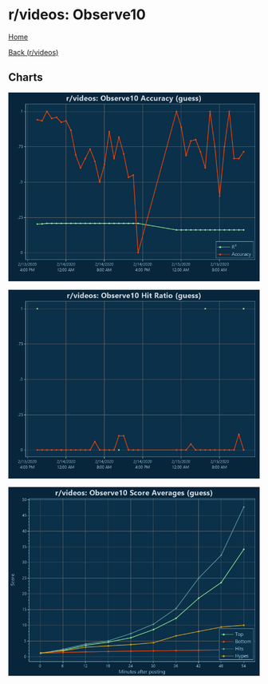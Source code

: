 # r/videos: Observe10

[Home](../../index.md)

[Back (r/videos)](../guess_videos.md)

## Charts

![r/videos R² (guess)](../../images/models/guess_videos_Observe10_Accuracy.png "r/videos R² (guess)")

![r/videos Hit Ratio (guess)](../../images/models/guess_videos_Observe10_HitRatio.png "r/videos Hit Ratio (guess)")

![r/videos Score Averages (guess)](../../images/models/guess_videos_Observe10_Scores.png "r/videos Score Averages (guess)")

